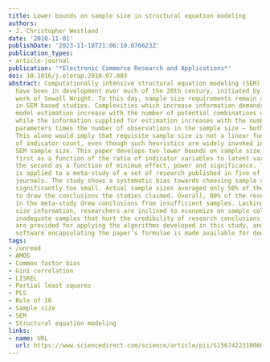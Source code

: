```yaml
---
title: Lower bounds on sample size in structural equation modeling
authors:
- J. Christopher Westland
date: '2010-11-01'
publishDate: '2023-11-18T21:06:10.076623Z'
publication_types:
- article-journal
publication: '*Electronic Commerce Research and Applications*'
doi: 10.1016/j.elerap.2010.07.003
abstract: Computationally intensive structural equation modeling (SEM) approaches
  have been in development over much of the 20th century, initiated by the seminal
  work of Sewall Wright. To this day, sample size requirements remain a vexing question
  in SEM based studies. Complexities which increase information demands in structural
  model estimation increase with the number of potential combinations of latent variables;
  while the information supplied for estimation increases with the number of measured
  parameters times the number of observations in the sample size – both are non-linear.
  This alone would imply that requisite sample size is not a linear function solely
  of indicator count, even though such heuristics are widely invoked in justifying
  SEM sample size. This paper develops two lower bounds on sample size in SEM, the
  first as a function of the ratio of indicator variables to latent variables, and
  the second as a function of minimum effect, power and significance. The algorithm
  is applied to a meta-study of a set of research published in five of the top MIS
  journals. The study shows a systematic bias towards choosing sample sizes that are
  significantly too small. Actual sample sizes averaged only 50% of the minimum needed
  to draw the conclusions the studies claimed. Overall, 80% of the research articles
  in the meta-study drew conclusions from insufficient samples. Lacking accurate sample
  size information, researchers are inclined to economize on sample collection with
  inadequate samples that hurt the credibility of research conclusions. Guidelines
  are provided for applying the algorithms developed in this study, and companion
  software encapsulating the paper’s formulae is made available for download.
tags:
- /unread
- AMOS
- Common factor bias
- Gini correlation
- LISREL
- Partial least squares
- PLS
- Rule of 10
- Sample size
- SEM
- Structural equation modeling
links:
- name: URL
  url: https://www.sciencedirect.com/science/article/pii/S1567422310000542
---
```


